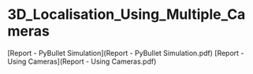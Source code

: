 # 3D_Localisation_Using_Multiple_Cameras
[Report - PyBullet Simulation](Report - PyBullet Simulation.pdf)
[Report - Using Cameras](Report - Using Cameras.pdf)


